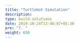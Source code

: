 ```yaml
---
title: "Turtlebot Simulation"
description:
type: build-solutions
date: 2019-10-24T13:48:07+05:30
pre: "7. "
weight: 650
---
```

